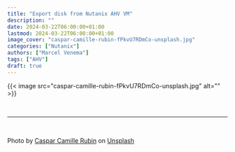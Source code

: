 ```yaml
---
title: "Export disk from Nutanix AHV VM"
description: ""
date: 2024-03-22T06:00:00+01:00
lastmod: 2024-03-22T06:00:00+01:00
image_cover: "caspar-camille-rubin-fPkvU7RDmCo-unsplash.jpg"
categories: ["Nutanix"]
authors: ["Marcel Venema"] 
tags: ["AHV"]
draft: true
---
```

 


{{< image src="caspar-camille-rubin-fPkvU7RDmCo-unsplash.jpg" alt="" >}}


&nbsp;  

---
&nbsp;

Photo by <a href="https://unsplash.com/@casparrubin?utm_content=creditCopyText&utm_medium=referral&utm_source=unsplash">Caspar Camille Rubin</a> on <a href="https://unsplash.com/photos/macbook-pro-with-images-of-computer-language-codes-fPkvU7RDmCo?utm_content=creditCopyText&utm_medium=referral&utm_source=unsplash">Unsplash</a>
  
&nbsp;  
